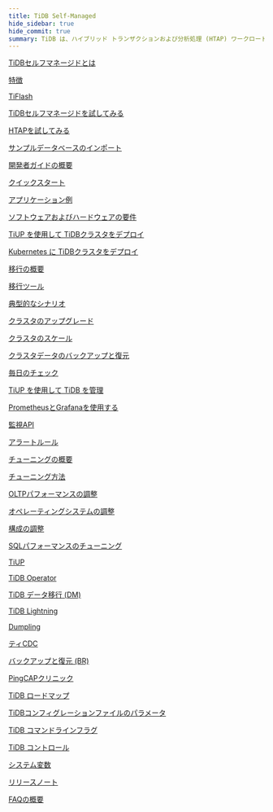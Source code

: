 ```yaml
---
title: TiDB Self-Managed
hide_sidebar: true
hide_commit: true
summary: TiDB は、ハイブリッド トランザクションおよび分析処理 (HTAP) ワークロードをサポートするオープン ソースの分散 SQL データベースです。このガイドでは、機能、 TiFlash、開発、展開、移行、保守、監視、チューニング、ツール、リファレンスに関する情報を提供します。クイック スタートから TiDB の高度な構成やツールまで、すべてを網羅しています。
---
```


<LearningPathContainer platform="tidb" title="TiDBセルフマネージド" subTitle="TiDB is an open-source distributed SQL database that supports Hybrid Transactional and Analytical Processing (HTAP) workloads. Find the guide, samples, and references you need to use TiDB.">

<!-- Localization note for TiDB:

- English: use distributed SQL, and start to emphasize HTAP
- Chinese: can keep "NewSQL" and emphasize one-stop real-time HTAP ("一栈式实时 HTAP")
- Japanese: use NewSQL because it is well-recognized

-->

<LearningPath label="Learn" icon="cloud1">

[TiDBセルフマネージドとは](https://docs.pingcap.com/tidb/v8.5/overview)

[特徴](https://docs.pingcap.com/tidb/v8.5/basic-features)

[TiFlash](https://docs.pingcap.com/tidb/v8.5/tiflash-overview)

</LearningPath>

<LearningPath label="Try" icon="cloud5">

[TiDBセルフマネージドを試してみる](https://docs.pingcap.com/tidb/v8.5/quick-start-with-tidb)

[HTAPを試してみる](https://docs.pingcap.com/tidb/v8.5/quick-start-with-htap)

[サンプルデータベースのインポート](https://docs.pingcap.com/tidb/v8.5/import-example-data)

</LearningPath>

<LearningPath label="Develop" icon="doc8">

[開発者ガイドの概要](https://docs.pingcap.com/tidb/v8.5/dev-guide-overview)

[クイックスタート](https://docs.pingcap.com/tidb/v8.5/dev-guide-build-cluster-in-cloud)

[アプリケーション例](https://docs.pingcap.com/tidb/v8.5/dev-guide-sample-application-java-spring-boot)

</LearningPath>

<LearningPath label="Deploy" icon="deploy">

[ソフトウェアおよびハードウェアの要件](https://docs.pingcap.com/tidb/v8.5/hardware-and-software-requirements)

[TiUP を使用して TiDBクラスタをデプロイ](https://docs.pingcap.com/tidb/v8.5/production-deployment-using-tiup)

[Kubernetes に TiDBクラスタをデプロイ](https://docs.pingcap.com/tidb-in-kubernetes/stable)

</LearningPath>

<LearningPath label="Migrate" icon="cloud3">

[移行の概要](https://docs.pingcap.com/tidb/v8.5/migration-overview)

[移行ツール](https://docs.pingcap.com/tidb/v8.5/migration-tools)

[典型的なシナリオ](https://docs.pingcap.com/tidb/v8.5/migrate-aurora-to-tidb)

</LearningPath>

<LearningPath label="Maintain" icon="maintain">

[クラスタのアップグレード](https://docs.pingcap.com/tidb/v8.5/upgrade-tidb-using-tiup)

[クラスタのスケール](https://docs.pingcap.com/tidb/v8.5/scale-tidb-using-tiup)

[クラスタデータのバックアップと復元](https://docs.pingcap.com/tidb/v8.5/backup-and-restore-overview)

[毎日のチェック](https://docs.pingcap.com/tidb/v8.5/daily-check)

[TiUP を使用して TiDB を管理](https://docs.pingcap.com/tidb/v8.5/maintain-tidb-using-tiup)

</LearningPath>

<LearningPath label="Monitor" icon="cloud6">

[PrometheusとGrafanaを使用する](https://docs.pingcap.com/tidb/v8.5/tidb-monitoring-framework)

[監視API](https://docs.pingcap.com/tidb/v8.5/tidb-monitoring-api)

[アラートルール](https://docs.pingcap.com/tidb/v8.5/alert-rules)

</LearningPath>

<LearningPath label="Tune" icon="tidb-cloud-tune">

[チューニングの概要](https://docs.pingcap.com/tidb/v8.5/performance-tuning-overview)

[チューニング方法](https://docs.pingcap.com/tidb/v8.5/performance-tuning-methods)

[OLTPパフォーマンスの調整](https://docs.pingcap.com/tidb/v8.5/performance-tuning-practices)

[オペレーティングシステムの調整](https://docs.pingcap.com/tidb/v8.5/tune-operating-system)

[構成の調整](https://docs.pingcap.com/tidb/v8.5/configure-memory-usage)

[SQLパフォーマンスのチューニング](https://docs.pingcap.com/tidb/v8.5/sql-tuning-overview)

</LearningPath>

<LearningPath label="Tools" icon="doc7">

[TiUP](https://docs.pingcap.com/tidb/v8.5/tiup-overview)

[TiDB Operator](https://docs.pingcap.com/tidb/v8.5/tidb-operator-overview)

[TiDB データ移行 (DM)](https://docs.pingcap.com/tidb/v8.5/dm-overview)

[TiDB Lightning](https://docs.pingcap.com/tidb/v8.5/tidb-lightning-overview)

[Dumpling](https://docs.pingcap.com/tidb/v8.5/dumpling-overview)

[ティCDC](https://docs.pingcap.com/tidb/v8.5/ticdc-overview)

[バックアップと復元 (BR)](https://docs.pingcap.com/tidb/v8.5/backup-and-restore-overview)

[PingCAPクリニック](https://docs.pingcap.com/tidb/v8.5/clinic-introduction)

</LearningPath>

<LearningPath label="Reference" icon="cloud-dev">

[TiDB ロードマップ](https://docs.pingcap.com/tidb/dev/tidb-roadmap)

[TiDBコンフィグレーションファイルのパラメータ](https://docs.pingcap.com/tidb/v8.5/tidb-configuration-file)

[TiDB コマンドラインフラグ](https://docs.pingcap.com/tidb/v8.5/command-line-flags-for-tidb-configuration)

[TiDB コントロール](https://docs.pingcap.com/tidb/v8.5/tidb-control)

[システム変数](https://docs.pingcap.com/tidb/v8.5/system-variables)

[リリースノート](https://docs.pingcap.com/tidb/v8.5/release-notes)

[FAQの概要](https://docs.pingcap.com/tidb/v8.5/faq-overview)

</LearningPath>

</LearningPathContainer>
